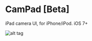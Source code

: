 CamPad [Beta]
=========

iPad camera UI, for iPhone/iPod. iOS 7+

![alt tag](https://raw.github.com/PoomSmart/CamPad/master/SS.PNG)
